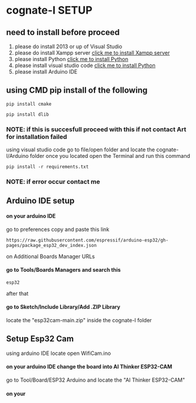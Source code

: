 # cognate-I SETUP

## need to install before proceed

1. please do install 2013 or up of Visual Studio
2. please do install Xampp server [ click me to install Xampp server ](https://www.apachefriends.org/download.html)
3. please install Python [ click me to install Python ](https://www.python.org/downloads/)
4. please install visual studio code [ click me to install Python ](https://code.visualstudio.com/download)
5. please install Arduino IDE

## using CMD pip install of the following
```shell
pip install cmake
```
```shell
pip install dlib
```
### NOTE: if this is succesfull proceed with this if not contact Art for installation failed

using visual studio code go to file/open folder and locate the cognate-I/Arduino folder 
once you located open the Terminal and run this command

```shell
pip install -r requirements.txt
```

### NOTE: if error occur contact me

## Arduino IDE setup

#### on your arduino IDE

go to preferences copy and paste this link
```shell
https://raw.githubusercontent.com/espressif/arduino-esp32/gh-pages/package_esp32_dev_index.json 
```
on Additional Boards Manager URLs

#### go to Tools/Boards Managers and search this
```shell
esp32
```
after that 

#### go to Sketch/Include Library/Add .ZIP Library
locate the "esp32cam-main.zip" inside the cognate-I folder

## Setup Esp32 Cam
using arduino IDE locate open WifiCam.ino

#### on your arduino IDE change the board into AI Thinker ESP32-CAM
go to Tool/Board/ESP32 Arduino and locate the "AI Thinker ESP32-CAM"
#### on your 












